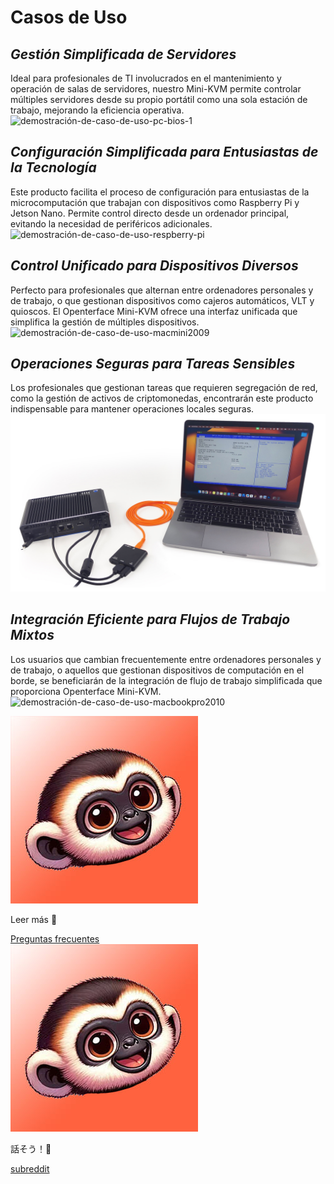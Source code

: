 # Casos de Uso
## ***Gestión Simplificada de Servidores***
Ideal para profesionales de TI involucrados en el mantenimiento y operación de salas de servidores, nuestro Mini-KVM permite controlar múltiples servidores desde su propio portátil como una sola estación de trabajo, mejorando la eficiencia operativa.
![demostración-de-caso-de-uso-pc-bios-1](/images/product/use-case-demo-pc-bios-1.jpg)

## ***Configuración Simplificada para Entusiastas de la Tecnología***
Este producto facilita el proceso de configuración para entusiastas de la microcomputación que trabajan con dispositivos como Raspberry Pi y Jetson Nano. Permite control directo desde un ordenador principal, evitando la necesidad de periféricos adicionales.
![demostración-de-caso-de-uso-respberry-pi](/images/product/use-case-demo-respberry-pi.jpg)

## ***Control Unificado para Dispositivos Diversos***
Perfecto para profesionales que alternan entre ordenadores personales y de trabajo, o que gestionan dispositivos como cajeros automáticos, VLT y quioscos. El Openterface Mini-KVM ofrece una interfaz unificada que simplifica la gestión de múltiples dispositivos.
![demostración-de-caso-de-uso-macmini2009](/images/product/use-case-demo-macmini2009-3.jpg)

## ***Operaciones Seguras para Tareas Sensibles***
Los profesionales que gestionan tareas que requieren segregación de red, como la gestión de activos de criptomonedas, encontrarán este producto indispensable para mantener operaciones locales seguras.
![demostración-de-caso-de-uso-pc-industrial](images/product/use-case-demo-industrial-pc.jpg)

## ***Integración Eficiente para Flujos de Trabajo Mixtos***
Los usuarios que cambian frecuentemente entre ordenadores personales y de trabajo, o aquellos que gestionan dispositivos de computación en el borde, se beneficiarán de la integración de flujo de trabajo simplificada que proporciona Openterface Mini-KVM.
![demostración-de-caso-de-uso-macbookpro2010](/images/product/use-case-demo-macbookpro2010.jpg)

<section class="dialogue-section-white" id="dialogues-section">
    <div class="container">
        <div class="callout-button-container">
            <div class="dialogue-bubble" id="op-bubble">
                <img src="/images/op-avatar.jpg" alt="Avatar" class="avatar" draggable="false">
                <p>Leer más 📖</p>
                <a href="/faq" class="md-button md-button--primary" id="join-waitlist-button">Preguntas frecuentes</a>
            </div>
            <div class="dialogue-bubble" id="op-bubble">
                <img src="/images/op-avatar.jpg" alt="Avatar" class="avatar" draggable="false">
                <p>話そう！💬</p>
                <a href="https://www.reddit.com/r/Openterface_miniKVM/" class="md-button md-button--primary" id="join-waitlist-button">subreddit</a>
            </div>
        </div>
    </div>
</section>